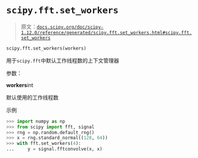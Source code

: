 # `scipy.fft.set_workers`

> 原文：[`docs.scipy.org/doc/scipy-1.12.0/reference/generated/scipy.fft.set_workers.html#scipy.fft.set_workers`](https://docs.scipy.org/doc/scipy-1.12.0/reference/generated/scipy.fft.set_workers.html#scipy.fft.set_workers)

```py
scipy.fft.set_workers(workers)
```

用于`scipy.fft`中默认工作线程数的上下文管理器

参数：

**workers**int

默认使用的工作线程数

示例

```py
>>> import numpy as np
>>> from scipy import fft, signal
>>> rng = np.random.default_rng()
>>> x = rng.standard_normal((128, 64))
>>> with fft.set_workers(4):
...     y = signal.fftconvolve(x, x) 
```
